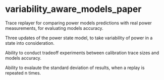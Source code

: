 # variability_aware_models_paper

Trace replayer for comparing power models predictions with real power measurements, for evaluating models accuracy.

Three updates of the power state model, to take variability of power in a state into consideration.

Ability to conduct tradeoff experiments between calibration trace sizes and models accuracy.

Ability to evalaute the standard deviation of results, when a replay is repeated n times.
